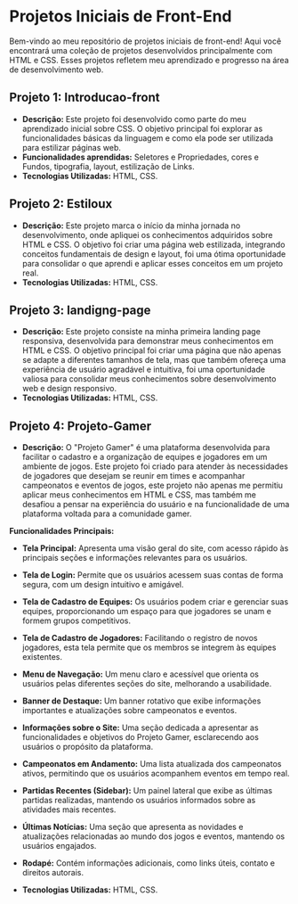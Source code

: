 # Projetos Iniciais de Front-End

Bem-vindo ao meu repositório de projetos iniciais de front-end! Aqui você encontrará uma coleção de projetos desenvolvidos principalmente com HTML e CSS. Esses projetos refletem meu aprendizado e progresso na área de desenvolvimento web.



## Projeto 1: Introducao-front

- **Descrição:** Este projeto foi desenvolvido como parte do meu aprendizado inicial sobre CSS. O objetivo principal foi explorar as funcionalidades básicas da linguagem e como ela pode ser utilizada para estilizar páginas web.
- **Funcionalidades aprendidas:** Seletores e Propriedades, cores e Fundos, tipografia, layout, estilização de Links.
- **Tecnologias Utilizadas:** HTML, CSS.

## Projeto 2: Estiloux

- **Descrição:**  Este projeto marca o início da minha jornada no desenvolvimento, onde apliquei os conhecimentos adquiridos sobre HTML e CSS. O objetivo foi criar uma página web estilizada, integrando conceitos fundamentais de design e layout, foi uma ótima oportunidade para consolidar o que aprendi e aplicar esses conceitos em um projeto real.
- **Tecnologias Utilizadas:** HTML, CSS.

## Projeto 3: landigng-page

- **Descrição:** Este projeto consiste na minha primeira landing page responsiva, desenvolvida para demonstrar meus conhecimentos em HTML e CSS. O objetivo principal foi criar uma página que não apenas se adapte a diferentes tamanhos de tela, mas que também ofereça uma experiência de usuário agradável e intuitiva, foi uma oportunidade valiosa para consolidar meus conhecimentos sobre desenvolvimento web e design responsivo.
- **Tecnologias Utilizadas:** HTML, CSS.

## Projeto 4: Projeto-Gamer

- **Descrição:** O "Projeto Gamer" é uma plataforma desenvolvida para facilitar o cadastro e a organização de equipes e jogadores em um ambiente de jogos. Este projeto foi criado para atender às necessidades de jogadores que desejam se reunir em times e acompanhar campeonatos e eventos de jogos, este projeto não apenas me permitiu aplicar meus conhecimentos em HTML e CSS, mas também me desafiou a pensar na experiência do usuário e na funcionalidade de uma plataforma voltada para a comunidade gamer. 

**Funcionalidades Principais:**

- **Tela Principal:** Apresenta uma visão geral do site, com acesso rápido às principais seções e informações relevantes para os usuários.

- **Tela de Login:** Permite que os usuários acessem suas contas de forma segura, com um design intuitivo e amigável.

- **Tela de Cadastro de Equipes:** Os usuários podem criar e gerenciar suas equipes, proporcionando um espaço para que jogadores se unam e formem grupos competitivos.

- **Tela de Cadastro de Jogadores:** Facilitando o registro de novos jogadores, esta tela permite que os membros se integrem às equipes existentes.

- **Menu de Navegação:** Um menu claro e acessível que orienta os usuários pelas diferentes seções do site, melhorando a usabilidade.

- **Banner de Destaque:** Um banner rotativo que exibe informações importantes e atualizações sobre campeonatos e eventos.

- **Informações sobre o Site:** Uma seção dedicada a apresentar as funcionalidades e objetivos do Projeto Gamer, esclarecendo aos usuários o propósito da plataforma.

- **Campeonatos em Andamento:** Uma lista atualizada dos campeonatos ativos, permitindo que os usuários acompanhem eventos em tempo real.

- **Partidas Recentes (Sidebar):** Um painel lateral que exibe as últimas partidas realizadas, mantendo os usuários informados sobre as atividades mais recentes.

- **Últimas Notícias:** Uma seção que apresenta as novidades e atualizações relacionadas ao mundo dos jogos e eventos, mantendo os usuários engajados.

- **Rodapé:** Contém informações adicionais, como links úteis, contato e direitos autorais.

- **Tecnologias Utilizadas:** HTML, CSS.
